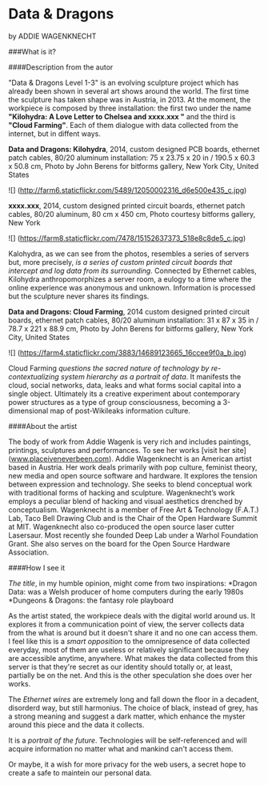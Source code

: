 # Data & Dragons

by ADDIE WAGENKNECHT

###What is it?

####Description from the autor

"Data & Dragons Level 1-3" is an evolving sculpture project which has already been shown in several art shows around the world.
The first time the sculpture has taken shape was in Austria, in 2013. 
At the moment, the workpiece is composed by three installation: the first two under the name **"Kilohydra: A Love Letter to Chelsea and xxxx.xxx "** and the third is **"Cloud Farming"**. Each of them dialogue with data collected from the internet, but in diffent ways.

**Data and Dragons: Kilohydra**, 2014, custom designed PCB boards, ethernet patch cables, 80/20 aluminum installation: 75 x 23.75 x 20 in / 190.5 x 60.3 x 50.8 cm,  Photo by John Berens for bitforms gallery, New York City, United States

![] (http://farm6.staticflickr.com/5489/12050002316_d6e500e435_c.jpg)

**xxxx.xxx**, 2014, custom designed printed circuit boards, ethernet patch cables, 80/20 aluminum, 80 cm x 450 cm, Photo courtesy bitforms gallery, New York

![] (https://farm8.staticflickr.com/7478/15152637373_518e8c8de5_c.jpg)

Kalohydra, as we can see from the photos, resembles a series of servers but, more precisely, _is a series of custom printed circuit boards that intercept and log data from its surrounding_. Connected by Ethernet cables, Kilohydra anthropomorphizes a server room, a eulogy to a time where the online experience was anonymous and unknown. Information is processed but the sculpture never shares its findings.

**Data and Dragons: Cloud Farming**, 2014 custom designed printed circuit boards, ethernet patch cables, 80/20 aluminum installation: 31 x 87 x 35 in / 78.7 x 221 x 88.9 cm, Photo by John Berens for bitforms gallery, New York City, United States

![] (https://farm4.staticflickr.com/3883/14689123665_16ccee9f0a_b.jpg)

Cloud Farming _questions the sacred nature of technology by re-contextualizing system hierarchy as a portrait of data_. It manifests the cloud, social networks, data, leaks and what forms social capital into a single object. Ultimately its a creative experiment about contemporary power structures as a type of group consciousness, becoming a 3-dimensional map of post-Wikileaks information culture.

####About the artist

The body of work from Addie Wagenk is very rich and includes paintings, printings, sculptures and performances. 
To see her works [visit her site] (www.placeiveneverbeen.com).
Addie Wagenknecht is an American artist based in Austria. Her work deals primarily with pop culture, feminist theory, new media and open source software and hardware. It explores the tension between expression and technology. She seeks to blend conceptual work with traditional forms of hacking and sculpture. Wagenknecht’s work employs a peculiar blend of hacking and visual aesthetics drenched by conceptualism.
Wagenknecht is a member of Free Art & Technology (F.A.T.) Lab, Taco Bell Drawing Club and is the Chair of the Open Hardware Summit at MIT. Wagenknecht also co-produced the open source laser cutter Lasersaur. Most recently she founded Deep Lab under a Warhol Foundation Grant. She also serves on the board for the Open Source Hardware Association. 

####How I see it

_The title_, in my humble opinion, might come from two inspirations:
*Dragon Data: was a Welsh producer of home computers during the early 1980s
*Dungeons & Dragons: the fantasy role playboard

As the artist stated, the workpiece deals with the digital world around us. It explores it from a communication point of view, the server collects data from the what is around but it doesn't share it and no one can access them. I feel like this is a _smart opposition_ to the omnipresence of data collected everyday, most of them are useless or relatively significant because they are accessible anytime, anywhere. What makes the data collected from this  server is that they're secret as our identity should totally or, at least, partially be on the net. And this is the other speculation she does over her  works. 

The _Ethernet wires_ are extremely long and fall down the floor in a decadent, disorderd way, but still harmonius. The choice of black, instead of grey, has a strong meaning and suggest a dark matter, which enhance the myster around this piece and the data it collects.

It is a _portrait of the future_. Technologies will be self-referenced and will acquire information no matter what and mankind can't access them.

Or maybe, it a wish for more privacy for the web users, a secret hope to create a safe  to maintein our personal data.
 
